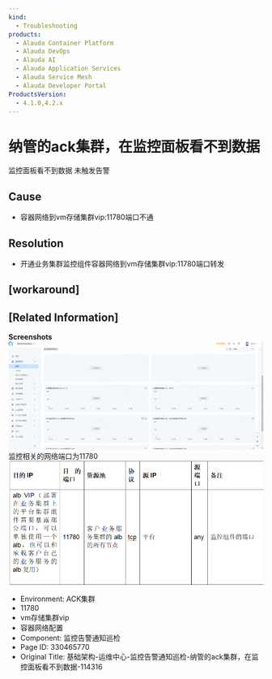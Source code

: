 ```yaml
---
kind:
  - Troubleshooting
products:
  - Alauda Container Platform
  - Alauda DevOps
  - Alauda AI
  - Alauda Application Services
  - Alauda Service Mesh
  - Alauda Developer Portal
ProductsVersion:
  - 4.1.0,4.2.x
---
```

<!-- A type of document that involves encountering a fault, diagnosing it, performing root cause analysis, and providing solutions. -->

# 纳管的ack集群，在监控面板看不到数据

监控面板看不到数据 未触发告警

## Cause
- 容器网络到vm存储集群vip:11780端口不通

## Resolution
- 开通业务集群监控组件容器网络到vm存储集群vip:11780端口转发

## [workaround]

## [Related Information]
**Screenshots**
![](assets/ji-chu-jia-gou-yun-wei-zhong-xin-jian-kong-gao-jing-tong-zhi-xun-jian-na-guan-de/1754288447_99781_bcf806_ipaste_2025-08-04_14-19-38.png)
监控相关的网络端口为11780![](assets/ji-chu-jia-gou-yun-wei-zhong-xin-jian-kong-gao-jing-tong-zhi-xun-jian-na-guan-de/mceclip1_1754288966041_5n2as.png)
- Environment: ACK集群
- 11780
- vm存储集群vip
- 容器网络配置
- Component: 监控告警通知巡检
- Page ID: 330465770
- Original Title: 基础架构-运维中心-监控告警通知巡检-纳管的ack集群，在监控面板看不到数据-114316
